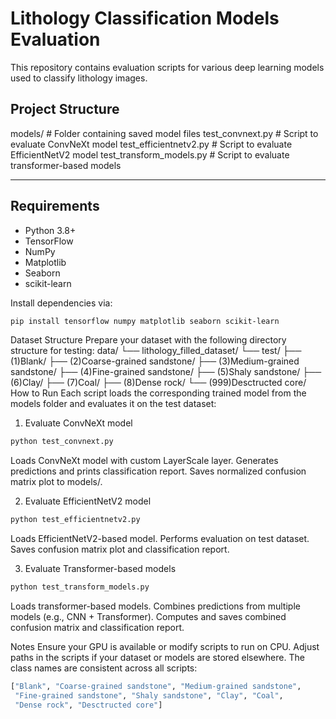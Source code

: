 # Lithology Classification Models Evaluation

This repository contains evaluation scripts for various deep learning models used to classify lithology images.

## Project Structure

models/ # Folder containing saved model files
test_convnext.py # Script to evaluate ConvNeXt model
test_efficientnetv2.py # Script to evaluate EfficientNetV2 model
test_transform_models.py # Script to evaluate transformer-based models


---

## Requirements

- Python 3.8+
- TensorFlow
- NumPy
- Matplotlib
- Seaborn
- scikit-learn

Install dependencies via:

```bash
pip install tensorflow numpy matplotlib seaborn scikit-learn
```

Dataset Structure
Prepare your dataset with the following directory structure for testing:
data/
└── lithology_filled_dataset/
    └── test/
        ├── (1)Blank/
        ├── (2)Coarse-grained sandstone/
        ├── (3)Medium-grained sandstone/
        ├── (4)Fine-grained sandstone/
        ├── (5)Shaly sandstone/
        ├── (6)Clay/
        ├── (7)Coal/
        ├── (8)Dense rock/
        └── (999)Desctructed core/
How to Run
Each script loads the corresponding trained model from the models folder and evaluates it on the test dataset:

1. Evaluate ConvNeXt model
```bash
python test_convnext.py
```
Loads ConvNeXt model with custom LayerScale layer.
Generates predictions and prints classification report.
Saves normalized confusion matrix plot to models/.

2. Evaluate EfficientNetV2 model
```bash
python test_efficientnetv2.py
```
Loads EfficientNetV2-based model.
Performs evaluation on test dataset.
Saves confusion matrix plot and classification report.

3. Evaluate Transformer-based models
```bash
python test_transform_models.py
```
Loads transformer-based models.
Combines predictions from multiple models (e.g., CNN + Transformer).
Computes and saves combined confusion matrix and classification report.

Notes
Ensure your GPU is available or modify scripts to run on CPU.
Adjust paths in the scripts if your dataset or models are stored elsewhere.
The class names are consistent across all scripts:
```bash
["Blank", "Coarse-grained sandstone", "Medium-grained sandstone", 
 "Fine-grained sandstone", "Shaly sandstone", "Clay", "Coal", 
 "Dense rock", "Desctructed core"]
```
